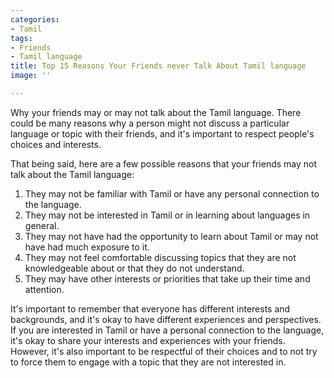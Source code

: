```yaml
---
categories:
- Tamil
tags:
- Friends
- Tamil language
title: Top 15 Reasons Your Friends never Talk About Tamil language
image: ''

---
```

Why your friends may or may not talk about the Tamil language. There could be many reasons why a person might not discuss a particular language or topic with their friends, and it's important to respect people's choices and interests.

That being said, here are a few possible reasons that your friends may not talk about the Tamil language:

1. They may not be familiar with Tamil or have any personal connection to the language.
2. They may not be interested in Tamil or in learning about languages in general.
3. They may not have had the opportunity to learn about Tamil or may not have had much exposure to it.
4. They may not feel comfortable discussing topics that they are not knowledgeable about or that they do not understand.
5. They may have other interests or priorities that take up their time and attention.

It's important to remember that everyone has different interests and backgrounds, and it's okay to have different experiences and perspectives. If you are interested in Tamil or have a personal connection to the language, it's okay to share your interests and experiences with your friends. However, it's also important to be respectful of their choices and to not try to force them to engage with a topic that they are not interested in.